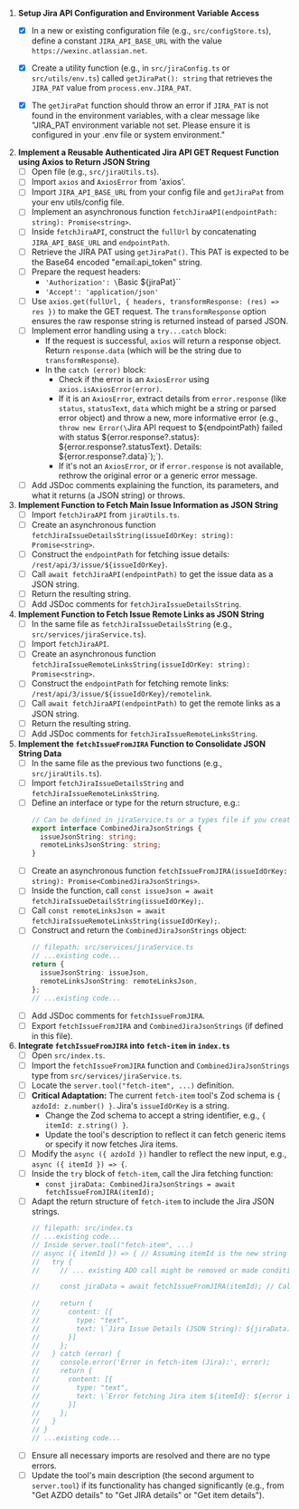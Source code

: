 1.  **Setup Jira API Configuration and Environment Variable Access**
    *   [x] In a new or existing configuration file (e.g., `src/configStore.ts`), define a constant `JIRA_API_BASE_URL` with the value `https://wexinc.atlassian.net`.
    *   [x] Create a utility function (e.g., in `src/jiraConfig.ts` or `src/utils/env.ts`) called `getJiraPat(): string` that retrieves the `JIRA_PAT` value from `process.env.JIRA_PAT`.
    *   [x] The `getJiraPat` function should throw an error if `JIRA_PAT` is not found in the environment variables, with a clear message like "JIRA_PAT environment variable not set. Please ensure it is configured in your .env file or system environment."


2.  **Implement a Reusable Authenticated Jira API GET Request Function using Axios to Return JSON String**
    *   [ ] Open file (e.g., `src/jiraUtils.ts`).
    *   [ ] Import `axios` and `AxiosError` from 'axios'.
    *   [ ] Import `JIRA_API_BASE_URL` from your config file and `getJiraPat` from your env utils/config file.
    *   [ ] Implement an asynchronous function `fetchJiraAPI(endpointPath: string): Promise<string>`.
    *   [ ] Inside `fetchJiraAPI`, construct the `fullUrl` by concatenating `JIRA_API_BASE_URL` and `endpointPath`.
    *   [ ] Retrieve the JIRA PAT using `getJiraPat()`. This PAT is expected to be the Base64 encoded "email:api_token" string.
    *   [ ] Prepare the request headers:
        *   `'Authorization': \`Basic ${jiraPat}\``
        *   `'Accept': 'application/json'`
    *   [ ] Use `axios.get(fullUrl, { headers, transformResponse: (res) => res })` to make the GET request. The `transformResponse` option ensures the raw response string is returned instead of parsed JSON.
    *   [ ] Implement error handling using a `try...catch` block:
        *   If the request is successful, `axios` will return a response object. Return `response.data` (which will be the string due to `transformResponse`).
        *   In the `catch (error)` block:
            *   Check if the error is an `AxiosError` using `axios.isAxiosError(error)`.
            *   If it is an `AxiosError`, extract details from `error.response` (like `status`, `statusText`, `data` which might be a string or parsed error object) and throw a new, more informative error (e.g., `throw new Error(\`Jira API request to ${endpointPath} failed with status ${error.response?.status}: ${error.response?.statusText}. Details: ${error.response?.data}\`);`).
            *   If it's not an `AxiosError`, or if `error.response` is not available, rethrow the original error or a generic error message.
    *   [ ] Add JSDoc comments explaining the function, its parameters, and what it returns (a JSON string) or throws.

3.  **Implement Function to Fetch Main Issue Information as JSON String**
    *   [ ] Import `fetchJiraAPI` from `jiraUtils.ts`.
    *   [ ] Create an asynchronous function `fetchJiraIssueDetailsString(issueIdOrKey: string): Promise<string>`.
    *   [ ] Construct the `endpointPath` for fetching issue details: `/rest/api/3/issue/${issueIdOrKey}`.
    *   [ ] Call `await fetchJiraAPI(endpointPath)` to get the issue data as a JSON string.
    *   [ ] Return the resulting string.
    *   [ ] Add JSDoc comments for `fetchJiraIssueDetailsString`.

4.  **Implement Function to Fetch Issue Remote Links as JSON String**
    *   [ ] In the same file as `fetchJiraIssueDetailsString` (e.g., `src/services/jiraService.ts`).
    *   [ ] Import `fetchJiraAPI`.
    *   [ ] Create an asynchronous function `fetchJiraIssueRemoteLinksString(issueIdOrKey: string): Promise<string>`.
    *   [ ] Construct the `endpointPath` for fetching remote links: `/rest/api/3/issue/${issueIdOrKey}/remotelink`.
    *   [ ] Call `await fetchJiraAPI(endpointPath)` to get the remote links as a JSON string.
    *   [ ] Return the resulting string.
    *   [ ] Add JSDoc comments for `fetchJiraIssueRemoteLinksString`.

5.  **Implement the `fetchIssueFromJIRA` Function to Consolidate JSON String Data**
    *   [ ] In the same file as the previous two functions (e.g., `src/jiraUtils.ts`).
    *   [ ] Import `fetchJiraIssueDetailsString` and `fetchJiraIssueRemoteLinksString`.
    *   [ ] Define an interface or type for the return structure, e.g.:
        ```typescript
        // Can be defined in jiraService.ts or a types file if you create one later
        export interface CombinedJiraJsonStrings {
          issueJsonString: string;
          remoteLinksJsonString: string;
        }
        ```
    *   [ ] Create an asynchronous function `fetchIssueFromJIRA(issueIdOrKey: string): Promise<CombinedJiraJsonStrings>`.
    *   [ ] Inside the function, call `const issueJson = await fetchJiraIssueDetailsString(issueIdOrKey);`.
    *   [ ] Call `const remoteLinksJson = await fetchJiraIssueRemoteLinksString(issueIdOrKey);`.
    *   [ ] Construct and return the `CombinedJiraJsonStrings` object:
        ```typescript
        // filepath: src/services/jiraService.ts
        // ...existing code...
        return {
          issueJsonString: issueJson,
          remoteLinksJsonString: remoteLinksJson,
        };
        // ...existing code...
        ```
    *   [ ] Add JSDoc comments for `fetchIssueFromJIRA`.
    *   [ ] Export `fetchIssueFromJIRA` and `CombinedJiraJsonStrings` (if defined in this file).

6.  **Integrate `fetchIssueFromJIRA` into `fetch-item` in `index.ts`**
    *   [ ] Open `src/index.ts`.
    *   [ ] Import the `fetchIssueFromJIRA` function and `CombinedJiraJsonStrings` type from `src/services/jiraService.ts`.
    *   [ ] Locate the `server.tool("fetch-item", ...)` definition.
    *   [ ] **Critical Adaptation:** The current `fetch-item` tool's Zod schema is `{ azdoId: z.number() }`. Jira's `issueIdOrKey` is a string.
        *   Change the Zod schema to accept a string identifier, e.g., `{ itemId: z.string() }`.
        *   Update the tool's description to reflect it can fetch generic items or specify it now fetches Jira items.
    *   [ ] Modify the `async ({ azdoId })` handler to reflect the new input, e.g., `async ({ itemId }) => {`.
    *   [ ] Inside the `try` block of `fetch-item`, call the Jira fetching function:
        *   `const jiraData: CombinedJiraJsonStrings = await fetchIssueFromJIRA(itemId);`
    *   [ ] Adapt the return structure of `fetch-item` to include the Jira JSON strings.
        ```typescript
        // filepath: src/index.ts
        // ...existing code...
        // Inside server.tool("fetch-item", ...)
        // async ({ itemId }) => { // Assuming itemId is the new string input for Jira key
        //   try {
        //     // ... existing ADO call might be removed or made conditional ...
        
        //     const jiraData = await fetchIssueFromJIRA(itemId); // Call the new Jira function
            
        //     return {
        //       content: [{ 
        //         type: "text", 
        //         text: \`Jira Issue Details (JSON String): ${jiraData.issueJsonString}\\n\\nJira Remote Links (JSON String): ${jiraData.remoteLinksJsonString}\`
        //       }]
        //     };
        //   } catch (error) {
        //     console.error('Error in fetch-item (Jira):', error);
        //     return {
        //       content: [{ 
        //         type: "text", 
        //         text: \`Error fetching Jira item ${itemId}: ${error instanceof Error ? error.message : 'Unknown error'}\`
        //       }]
        //     };
        //   }
        // }
        // ...existing code...
        ```
    *   [ ] Ensure all necessary imports are resolved and there are no type errors.
    *   [ ] Update the tool's main description (the second argument to `server.tool`) if its functionality has changed significantly (e.g., from "Get AZDO details" to "Get JIRA details" or "Get item details").